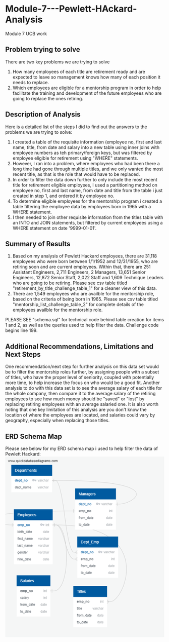 # Module-7---Pewlett-HAckard-Analysis
Module 7 UCB work
## Problem trying to solve
There are two key problems we are trying to solve
1. How many employees of each title are retirement ready and are expected to leave so management knows how many of each position it needs to replace.
2. Which employees are eligible for a mentorship program in order to help facilitate the training and development of the future employees who are going to replace the ones retiring.
## Description of Analysis
Here is a detailed list of the steps I did to find out the answers to the problems we are trying to solve:
1. I created a table of the requisite information (employee no, first and last name, title, from date and salary into a new table using inner joins with employee numbers as teh primary/foreign keys, but was filtered by employee eligible for retirement using "WHERE" statements.
2. However, I ran into a problem, where employees who had been there a long time had gone through multiple titles, and we only wanted the most recent title, as that is the role that would have to be replaced.
3. In order to filter the data down further to only include the most recent title for retirement eligible employees, I used a partitioning method on employee no, first and last name, from date and title from the table i just created in step 1, and ordered it by employee no. 
4. To determine eligible employees for the mentorship program i created a table filtering the employee data by employees born in 1965 with a WHERE statement. 
5. I then needed to join other requisite information from the titles table with an INTO and JOIN statements, but filtered by current employees using a WHERE statement on date '9999-01-01'.
## Summary of Results
1. Based on my analysis of Pewlett Hackard employees, there are 31,118 employees who were born between 1/1/1952 amd 12/31/1955, who are retiring soon and are current employees. Within that, there are 251 Assistant Engineers, 2,711 Engineers, 2 Managers, 13,651 Senior Engineers, 12,872 Senior Staff, 2,022 Staff and 1,609 Technique Leaders who are going to be retiring. Please see csv table titled "retirement_by_title_challenge_table_1" for a cleaner view of this data.
2. There are 1,549 employees who are availble for the mentorship role, based on the criteria of being born in 1965. Please see csv table titled "mentorship_list_challenge_table_2" for complete details of the employees availble for the mentorship role.

PLEASE SEE "schema.sql" for technical code behind table creation for items 1 and 2, as well as the queries used to help filter the data. Challenge code begins line 199.

## Additional Recommendations, Limitations and Next Steps
One recommendation/next step for further analysis on this data set would be to filter the mentorship roles further, by assigning people with a subset of titles, who have the proper level of seniority, coupled with potentially more time, to help increase the focus on who would be a good fit. Another analysis to do with this data set is to see the average salary of each title for the whole company, then compare it to the average salary of the retiring employees to see how much money should be "saved" or "lost" by replacing retiring employees with an average salaried one. It is also worth noting that one key limitation of this analysis are you don't know the location of where the employees are located, and salaries could vary by geography, especially when replacing those titles.

## ERD Schema Map
Please see below for my ERD schema map i used to help filter the data of Pewlett Hackard:
![ERD Schema Map Pewlett Hackard](https://github.com/michaelberg1005/Module-7---Pewlett-HAckard-Analysis/blob/master/EmployeeDB.png)
